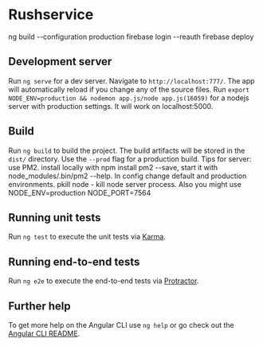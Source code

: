 # Rushservice

ng build --configuration production
firebase login --reauth
firebase deploy

## Development server

Run `ng serve` for a dev server. Navigate to `http://localhost:777/`. The app will automatically reload if you change any of the source files.
Run `export NODE_ENV=production && nodemon app.js/node app.js(16059)` for a nodejs server with production settings. It will work on localhost:5000.

## Build

Run `ng build` to build the project. The build artifacts will be stored in the `dist/` directory. Use the `--prod` flag for a production build.
Tips for server: use PM2. install locally with npm install pm2 --save, start it with node_modules/.bin/pm2 --help. In config change default and production environments. pkill node - kill node server process. Also you might use NODE_ENV=production NODE_PORT=7564

## Running unit tests

Run `ng test` to execute the unit tests via [Karma](https://karma-runner.github.io).

## Running end-to-end tests

Run `ng e2e` to execute the end-to-end tests via [Protractor](http://www.protractortest.org/).

## Further help

To get more help on the Angular CLI use `ng help` or go check out the [Angular CLI README](https://github.com/angular/angular-cli/blob/master/README.md).
